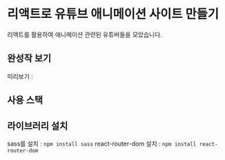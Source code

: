 # 리액트로 유튜브 애니메이션 사이트 만들기

리액트를 활용하여 애니메이션 관련된 유튜버들을 모았습니다.

## 완성작 보기
미리보기 : 

## 사용 스택

## 라이브러리 설치
sass를 설치 : `npm install sass`
react-router-dom 설치 : `npm install react-router-dom`
